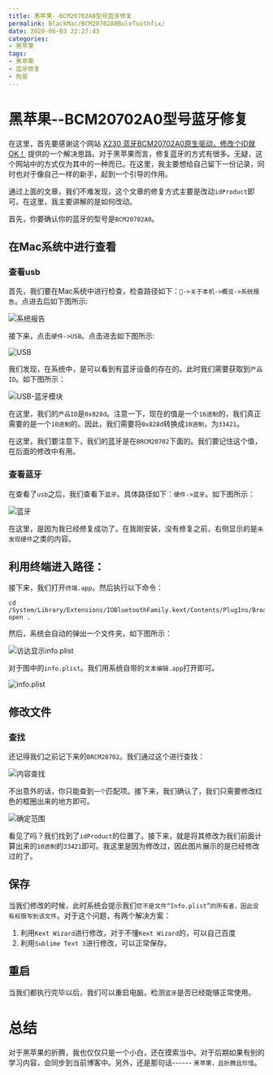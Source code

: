 ```yaml
---
title: 黑苹果--BCM20702A0型号蓝牙修复
permalink: BlackMac/BCM20702A0BuleToothfix/
date: 2020-06-03 22:27:43
categories:
- 黑苹果
tags:
- 黑苹果
- 蓝牙修复
- 免驱
---
```


# 黑苹果--BCM20702A0型号蓝牙修复

在这里，首先要感谢这个网站  [X230 蓝牙BCM20702A0原生驱动，修改个ID就OK！](http://bbs.pcbeta.com/viewthread-1117415-1-1.html)  提供的一个解决思路。对于黑苹果而言，修复蓝牙的方式有很多。无疑，这个网站中的方式仅为其中的一种而已。在这里，我主要想给自己留下一份记录，同时也对于像自己一样的新手，起到一个引导的作用。

通过上面的文章，我们不难发现，这个文章的修复方式主要是改动`idProduct`即可。在这里，我主要讲解的是如何改动。

首先，你要确认你的蓝牙的型号是`BCM20702A0`。

## 在Mac系统中进行查看

### 查看usb

首先，我们要在Mac系统中进行检查，检查路径如下：`->关于本机->概览->系统报告`。点进去后如下图所示:

![系统报告](https://shengouqiang.cn/img/BlackMac/BCM20702A0BuleToothfix/system_report.jpg)

接下来，点击`硬件->USB`。点击进去如下图所示:

![USB](https://shengouqiang.cn/img/BlackMac/BCM20702A0BuleToothfix/usb_show.jpg)

我们发现，在系统中，是可以看到有蓝牙设备的存在的。此时我们需要获取到`产品ID`。如下图所示：

![USB-蓝牙模块](https://shengouqiang.cn/img/BlackMac/BCM20702A0BuleToothfix/sub_buletooth_show.jpg)

在这里，我们的`产品ID`是`0x828d`。注意一下，现在的值是一个`16进制`的，我们真正需要的是一个`10进制`的。因此，我们需要将`0x828d`转换成`10进制`，为`33421`。

在这里，我们要注意下，我们的蓝牙是在`BRCM20702`下面的。我们要记住这个值，在后面的修改中有用。

### 查看蓝牙

在查看了`usb`之后，我们查看下`蓝牙`。具体路径如下：`硬件->蓝牙`。如下图所示：

![蓝牙](https://shengouqiang.cn/img/BlackMac/BCM20702A0BuleToothfix/buletooth_show.jpg)

在这里，是因为我已经修复成功了。在我刚安装，没有修复之前，右侧显示的是`未发现硬件`之类的内容。

## 利用终端进入路径：

接下来，我们打开`终端.app`。然后执行以下命令：

```shell
cd /System/Library/Extensions/IOBluetoothFamily.kext/Contents/PlugIns/BroadcomBluetoothHostControllerUSBTransport.kext/Contents
open .
```

然后，系统会自动的弹出一个文件夹，如下图所示：

![访达显示info.plist](https://shengouqiang.cn/img/BlackMac/BCM20702A0BuleToothfix/file_show.jpg)

对于图中的`info.plist`。我们用系统自带的`文本编辑.app`打开即可。

![info.plist](https://shengouqiang.cn/img/BlackMac/BCM20702A0BuleToothfix/file_context_show.jpg)

## 修改文件

### 查找

还记得我们之前记下来的`BRCM20702`。我们通过这个进行查找：

![内容查找](https://shengouqiang.cn/img/BlackMac/BCM20702A0BuleToothfix/find_in_file_show.jpg)

不出意外的话，你只能查到`一个`匹配项。接下来，我们确认了，我们只需要修改红色的框圈出来的地方即可。

![确定范围](https://shengouqiang.cn/img/BlackMac/BCM20702A0BuleToothfix/modify_in_file_show.jpg)

看见了吗？我们找到了`idProduct`的位置了。接下来，就是将其修改为我们前面计算出来的`10进制`的`33421`即可。我这里是因为修改过，因此图片展示的是已经修改过的了。

## 保存

当我们修改的时候，此时系统会提示我们`您不是文件“Info.plist”的所有者，因此没有权限写到该文件`。对于这个问题，有两个解决方案：

1. 利用`Kext Wizard`进行修改，对于不懂`Kext Wizard`的，可以自己百度
2. 利用`Sublime Text 3`进行修改，可以正常保存。

## 重启

当我们都执行完毕以后，我们可以重启电脑，检测`蓝牙`是否已经能够正常使用。

# 总结

对于黑苹果的折腾，我也仅仅只是一个小白，还在摸索当中。对于后期如果有别的学习内容，会同步到当前博客中。另外，还是那句话------ `黑苹果，且折腾且珍惜`。